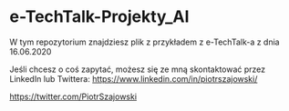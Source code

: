 # e-TechTalk-Projekty_AI
W tym repozytorium znajdziesz plik z przykładem z e-TechTalk-a z dnia 16.06.2020

Jeśli chcesz o coś zapytać, możesz się ze mną skontaktować przez LinkedIn lub Twittera:
https://www.linkedin.com/in/piotrszajowski/

https://twitter.com/PiotrSzajowski

